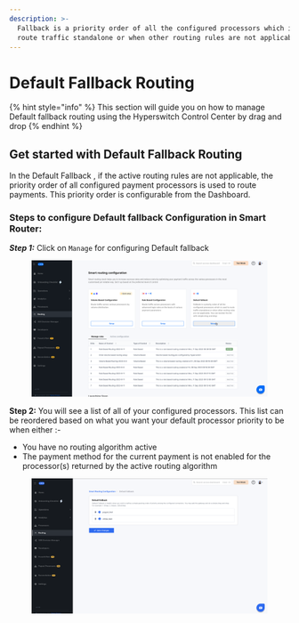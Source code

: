 ```yaml
---
description: >-
  Fallback is a priority order of all the configured processors which is used to
  route traffic standalone or when other routing rules are not applicable.
---
```


# Default Fallback Routing

{% hint style="info" %}
This section will guide you on how to manage Default fallback routing using the Hyperswitch Control Center by drag and drop
{% endhint %}

## Get started with Default Fallback Routing

In the Default Fallback , if the active routing rules are not applicable, the priority order of all configured payment processors is used to route payments. This priority order is configurable from the Dashboard.

### Steps to configure Default fallback Configuration in Smart Router:

_**Step 1:**_ Click on `Manage` for configuring Default fallback

<figure><img src="../../.gitbook/assets/smartrouter- C-step1.png" alt=""><figcaption></figcaption></figure>

**Step 2:** You will see a list of all of your configured processors. This list can be reordered based on what you want your default processor priority to be when either :-

* You have no routing algorithm active
* The payment method for the current payment is not enabled for the processor(s) returned by the active routing algorithm

<figure><img src="../../.gitbook/assets/smartrouter-C-step2.png" alt=""><figcaption></figcaption></figure>
